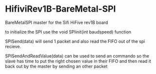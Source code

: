 # HifiviRev1B-BareMetal-SPI
 BareMetalSPI master for the Sifi HiFive rev1B board
 
 
 to initialize the SPI use the void SPIinit(int baudspeed) function
 
 SPISend(data) will send 1 packet and also read the FIFO out of the spi recieve. 
 
 SPISendAndReadValue(data) can be used to send an commando so the slave has time to put the right chosen value in their FIFO and then read it back out by the master by sending an other packet
